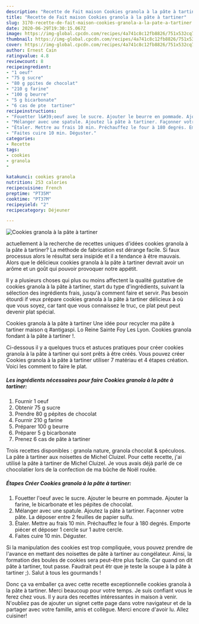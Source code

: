 ```yaml
---
description: "Recette de Fait maison Cookies granola à la pâte à tartiner"
title: "Recette de Fait maison Cookies granola à la pâte à tartiner"
slug: 3170-recette-de-fait-maison-cookies-granola-a-la-pate-a-tartiner
date: 2020-06-29T19:30:15.067Z
image: https://img-global.cpcdn.com/recipes/4a741c8c12fb8826/751x532cq70/cookies-granola-a-la-pate-a-tartiner-photo-principale-de-la-recette.jpg
thumbnail: https://img-global.cpcdn.com/recipes/4a741c8c12fb8826/751x532cq70/cookies-granola-a-la-pate-a-tartiner-photo-principale-de-la-recette.jpg
cover: https://img-global.cpcdn.com/recipes/4a741c8c12fb8826/751x532cq70/cookies-granola-a-la-pate-a-tartiner-photo-principale-de-la-recette.jpg
author: Ernest Cain
ratingvalue: 4.8
reviewcount: 8
recipeingredient:
- "1 oeuf"
- "75 g sucre"
- "80 g ppites de chocolat"
- "210 g farine"
- "100 g beurre"
- "5 g bicarbonate"
- "6 cas de pte  tartiner"
recipeinstructions:
- "Fouetter l&#39;oeuf avec le sucre. Ajouter le beurre en pommade. Ajouter la farine, le bicarbonate et les pépites de chocolat."
- "Mélanger avec une spatule. Ajoutez la pâte à tartiner. Façonner votre pâte. La déposer entre 2 feuilles de papier sulfu."
- "Étaler. Mettre au frais 10 min. Préchauffez le four à 180 degrés. Emporte piécer et déposer 1 cercle sur 1 autre cercle."
- "Faites cuire 10 min. Déguster."
categories:
- Recette
tags:
- cookies
- granola
- 

katakunci: cookies granola  
nutrition: 253 calories
recipecuisine: French
preptime: "PT35M"
cooktime: "PT37M"
recipeyield: "2"
recipecategory: Déjeuner

---
```



![Cookies granola à la pâte à tartiner](https://img-global.cpcdn.com/recipes/4a741c8c12fb8826/751x532cq70/cookies-granola-a-la-pate-a-tartiner-photo-principale-de-la-recette.jpg)

actuellement à la recherche de recettes uniques d'idées cookies granola à la pâte à tartiner? La méthode de fabrication est dérange facile. Si faux processus alors le résultat sera insipide et il a tendance à être mauvais. Alors que le délicieux cookies granola à la pâte à tartiner devrait avoir un arôme et un goût qui pouvoir provoquer notre appétit.

Il y a plusieurs choses qui plus ou moins affectent la qualité gustative de cookies granola à la pâte à tartiner, start du type d'ingrédients, suivant la sélection des ingrédients frais, jusqu'à comment faire et servir. Pas besoin étourdi if veux prépare cookies granola à la pâte à tartiner délicieux à où que vous soyez, car tant que vous connaissez le truc, ce plat peut peut devenir plat spécial.

Cookies granola à la pâte à tartiner Une idée pour recycler ma pâte à tartiner maison q #antigaspi. Lo Reine Sainte Foy Les Lyon. Cookies granola fondant à la pâte à tartiner !.


Ci-dessous il y a quelques trucs et astuces pratiques pour créer cookies granola à la pâte à tartiner qui sont prêts à être créés. Vous pouvez créer Cookies granola à la pâte à tartiner utiliser 7 matériau et 4 étapes création. Voici les comment to faire le plat.

<!--inarticleads1-->

##### Les ingrédients nécessaires pour faire Cookies granola à la pâte à tartiner:

1. Fournir 1 oeuf
1. Obtenir 75 g sucre
1. Prendre 80 g pépites de chocolat
1. Fournir 210 g farine
1. Préparer 100 g beurre
1. Préparer 5 g bicarbonate
1. Prenez 6 cas de pâte à tartiner


Trois recettes disponibles : granola nature, granola chocolat &amp; spéculoos. La pâte à tartiner aux noisettes de Michel Cluizel. Pour cette recette, j&#39;ai utilisé la pâte à tartiner de Michel Cluizel. Je vous avais déjà parlé de ce chocolatier lors de la confection de ma bûche de Noël roulée. 

<!--inarticleads2-->

##### Étapes Créer Cookies granola à la pâte à tartiner:

1. Fouetter l&#39;oeuf avec le sucre. Ajouter le beurre en pommade. Ajouter la farine, le bicarbonate et les pépites de chocolat.
1. Mélanger avec une spatule. Ajoutez la pâte à tartiner. Façonner votre pâte. La déposer entre 2 feuilles de papier sulfu.
1. Étaler. Mettre au frais 10 min. Préchauffez le four à 180 degrés. Emporte piécer et déposer 1 cercle sur 1 autre cercle.
1. Faites cuire 10 min. Déguster.


Si la manipulation des cookies est trop compliquée, vous pouvez prendre de l&#39;avance en mettant des noisettes de pâte à tartiner au congélateur. Ainsi, la formation des boules de cookies sera peut-être plus facile. Car quand on dit pâte à tartiner, tout passe. Faudrait peut êtr que je teste la soupe à la pâte à tartiner ;). Salut à tous les gourmands ! 


Donc ça va emballer ça avec cette recette exceptionnelle cookies granola à la pâte à tartiner. Merci beaucoup pour votre temps. Je suis confiant vous le ferez chez vous. Il y aura des recettes  intéressantes in maison à venir. N'oubliez pas de ajouter un signet cette page dans votre navigateur et de la partager avec votre famille, amis et collègue. Merci encore d'avoir lu. Allez cuisiner!
